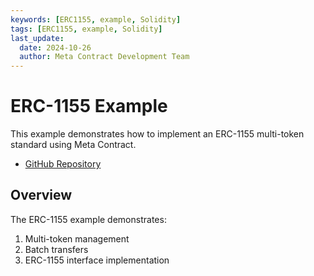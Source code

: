 ```yaml
---
keywords: [ERC1155, example, Solidity]
tags: [ERC1155, example, Solidity]
last_update:
  date: 2024-10-26
  author: Meta Contract Development Team
---
```


# ERC-1155 Example

This example demonstrates how to implement an ERC-1155 multi-token standard using Meta Contract.

- [GitHub Repository](https://github.com/ecdysisxyz/ERC1155)

## Overview

The ERC-1155 example demonstrates:

1. Multi-token management
2. Batch transfers
3. ERC-1155 interface implementation

